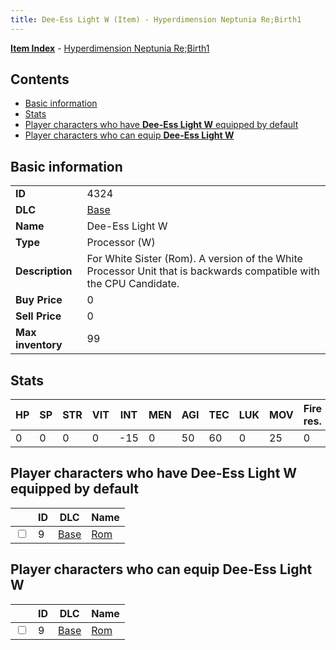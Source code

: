 ```yaml
---
title: Dee-Ess Light W (Item) - Hyperdimension Neptunia Re;Birth1
---
```


[**Item Index**](/neptunia/rb1/item/index.html) - [Hyperdimension Neptunia Re;Birth1](/neptunia/rb1)

## Contents

- [Basic information](#basic-information)
- [Stats](#stats)
- [Player characters who have **Dee-Ess Light W** equipped by default](#player-characters-who-have-dee-ess-light-w-equipped-by-default)
- [Player characters who can equip **Dee-Ess Light W**](#player-characters-who-can-equip-dee-ess-light-w)

## Basic information

|   |   |
| -- | -- |
| **ID** | 4324 |
| **DLC** | [Base](/neptunia/rb1/dlc/1-base.html) |
| **Name** | Dee-Ess Light W |
| **Type** | Processor (W) |
| **Description** | For White Sister (Rom). A version of the White Processor Unit that is backwards compatible with the CPU Candidate. |
| **Buy Price** | 0 |
| **Sell Price** | 0 |
| **Max inventory** | 99 |


## Stats

| HP | SP | STR | VIT | INT | MEN | AGI | TEC | LUK | MOV | Fire res. | Ice res. | Wind res. | Lightning res. |
| -- | -- | --- | --- | --- | --- | --- | --- | --- | --- | --------- | -------- | --------- | -------------- |
| 0 | 0 | 0 | 0 | -15 | 0 | 50 | 60 | 0 | 25 | 0 | 0 | 0 | 0 |


## Player characters who have **Dee-Ess Light W** equipped by default

|    | ID | DLC | Name |
| -- | -- | --- | ---- |
| <input type="checkbox" id="rb1-player-1-9" class="trackbox" /> | 9 | [Base](/neptunia/rb1/dlc/1-base.html) | [Rom](/neptunia/rb1/player/1-9-rom.html) |


## Player characters who can equip **Dee-Ess Light W**

|    | ID | DLC | Name |
| -- | -- | --- | ---- |
| <input type="checkbox" id="rb1-player-1-9" class="trackbox" /> | 9 | [Base](/neptunia/rb1/dlc/1-base.html) | [Rom](/neptunia/rb1/player/1-9-rom.html) |
